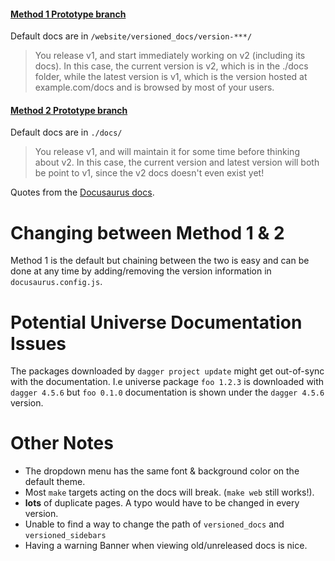 #### [Method 1 Prototype branch][gh-method-1] 
Default docs are in `/website/versioned_docs/version-***/`

> You release v1, and start immediately working on v2 (including its
> docs). In this case, the current version is v2, which is in the ./docs
> folder, while the latest version is v1, which is the version hosted at
> example.com/docs and is browsed by most of your users.

#### [Method 2 Prototype branch][gh-method-2]
Default docs are in `./docs/` 

> You release v1,
> and will maintain it for some time before thinking about v2. In this
> case, the current version and latest version will both be point to v1,
> since the v2 docs doesn't even exist yet!

Quotes from the [Docusaurus docs][docu-ver].


# Changing between Method 1 & 2 

Method 1 is the default but chaining between the two is easy 
and can be done at any time by adding/removing the version information 
in `docusaurus.config.js`. 


# Potential Universe Documentation Issues

The packages downloaded by `dagger project update` might get out-of-sync 
with the documentation. 
I.e universe package `foo 1.2.3` is downloaded with `dagger 4.5.6`
but `foo 0.1.0` documentation is shown under the `dagger 4.5.6` version.


# Other Notes 
  - The dropdown menu has the same font & background color on the default theme. 
  - Most `make` targets acting on the docs will break. (`make web` still works!).
  - **lots** of duplicate pages. A typo would have to be changed in every version.
  - Unable to find a way to change the path of `versioned_docs` and `versioned_sidebars`
  - Having a warning Banner when viewing old/unreleased docs is nice.

<!-- links -->
[docu-ver]: https://docusaurus.io/docs/versioning

[gh-method-1]: https://github.com/KGB33/dagger/tree/futureDocs-proto
[gh-method-2]: https://github.com/KGB33/dagger/tree/doc-versioning-proto
